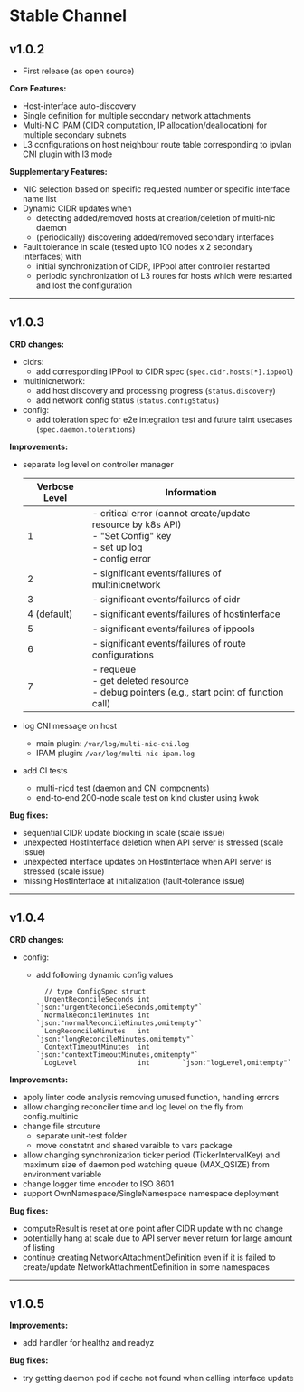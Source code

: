 # Stable Channel

## v1.0.2

- First release (as open source)

**Core Features:**

* Host-interface auto-discovery
* Single definition for multiple secondary network attachments
* Multi-NIC IPAM (CIDR computation, IP allocation/deallocation) for multiple secondary subnets
* L3 configurations on host neighbour route table corresponding to ipvlan CNI plugin with l3 mode

**Supplementary Features:**

* NIC selection based on specific requested number or specific interface name list
* Dynamic CIDR updates when
    * detecting added/removed hosts at creation/deletion of multi-nic daemon
    * (periodically) discovering added/removed secondary interfaces
* Fault tolerance in scale (tested upto 100 nodes x 2 secondary interfaces) with
    * initial synchronization of CIDR, IPPool after controller restarted
    * periodic synchronization of L3 routes for hosts which were restarted and lost the configuration

---

## v1.0.3

**CRD changes:**

* cidrs: 
    * add corresponding IPPool to CIDR spec (`spec.cidr.hosts[*].ippool`)
* multinicnetwork: 
    * add host discovery and processing progress (`status.discovery`)
    * add network config status (`status.configStatus`)
* config:
    * add toleration spec for e2e integration test and future taint usecases (`spec.daemon.tolerations`)
  
**Improvements:**

* separate log level on controller manager

    Verbose Level | Information
    ---|---
    1|- critical error (cannot create/update resource by k8s API) <br> - "Set Config" key <br> - set up log <br>- config error
    2|- significant events/failures of multinicnetwork
    3|- significant events/failures of cidr
    4 (default)|- significant events/failures of hostinterface
    5|- significant events/failures of ippools
    6|- significant events/failures of route configurations 
    7|- requeue <br> - get deleted resource <br> - debug pointers (e.g., start point of function call)

* log CNI message on host
    * main plugin: `/var/log/multi-nic-cni.log`
    * IPAM plugin: `/var/log/multi-nic-ipam.log`
* add CI tests
    * multi-nicd test (daemon and CNI components)
    * end-to-end 200-node scale test on kind cluster using kwok 
  
**Bug fixes:**

* sequential CIDR update blocking in scale (scale issue)
* unexpected HostInterface deletion when API server is stressed (scale issue)
* unexpected interface updates on HostInterface when API server is stressed (scale issue)
* missing HostInterface at initialization (fault-tolerance issue)

---

## v1.0.4

**CRD changes:**

* config:
    * add following dynamic config values
    
            // type ConfigSpec struct
            UrgentReconcileSeconds int        `json:"urgentReconcileSeconds,omitempty"`
            NormalReconcileMinutes int        `json:"normalReconcileMinutes,omitempty"`
            LongReconcileMinutes   int        `json:"longReconcileMinutes,omitempty"`
            ContextTimeoutMinutes  int        `json:"contextTimeoutMinutes,omitempty"`
            LogLevel               int        `json:"logLevel,omitempty"`

**Improvements:**

* apply linter code analysis removing unused function, handling errors
* allow changing reconciler time and log level on the fly from config.multinic
* change file strcuture
    * separate unit-test folder
    * move constatnt and shared varaible to vars package
* allow changing synchronization ticker period (TickerIntervalKey) and maximum size of daemon pod watching queue (MAX_QSIZE) from environment variable 
* change logger time encoder to ISO 8601
* support OwnNamespace/SingleNamespace namespace deployment
  
**Bug fixes:**

* computeResult is reset at one point after CIDR update with no change
* potentially hang at scale due to API server never return for large amount of listing
* continue creating NetworkAttachmentDefinition even if it is failed to create/update NetworkAttachmentDefinition in some namespaces

---

## v1.0.5

**Improvements:**
* add handler for healthz and readyz

**Bug fixes:**

* try getting daemon pod if cache not found when calling interface update